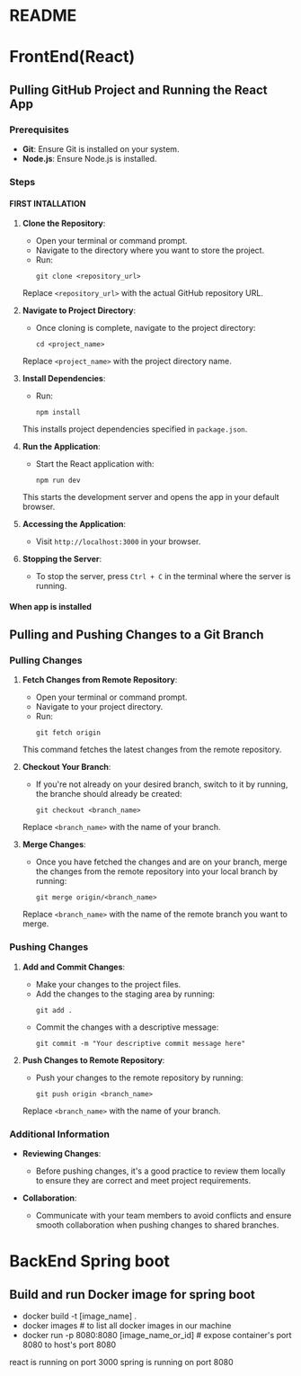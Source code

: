 # README

# FrontEnd(React)

## Pulling GitHub Project and Running the React App

### Prerequisites
- **Git**: Ensure Git is installed on your system.
- **Node.js**: Ensure Node.js is installed. 

### Steps

#### FIRST INTALLATION

1. **Clone the Repository**:
   - Open your terminal or command prompt.
   - Navigate to the directory where you want to store the project.
   - Run:
     ```
     git clone <repository_url>
     ```
   Replace `<repository_url>` with the actual GitHub repository URL.

2. **Navigate to Project Directory**:
   - Once cloning is complete, navigate to the project directory:
     ```
     cd <project_name>
     ```
   Replace `<project_name>` with the project directory name.

3. **Install Dependencies**:
   - Run:
     ```
     npm install
     ```
   This installs project dependencies specified in `package.json`.

4. **Run the Application**:
   - Start the React application with:
     ```
     npm run dev
     ```
   This starts the development server and opens the app in your default browser.

5. **Accessing the Application**:
   - Visit `http://localhost:3000` in your browser.

6. **Stopping the Server**:
   - To stop the server, press `Ctrl + C` in the terminal where the server is running. 

#### When app is installed

## Pulling and Pushing Changes to a Git Branch

### Pulling Changes

1. **Fetch Changes from Remote Repository**:
   - Open your terminal or command prompt.
   - Navigate to your project directory.
   - Run:
     ```
     git fetch origin
     ```
   This command fetches the latest changes from the remote repository.

2. **Checkout Your Branch**:
   - If you're not already on your desired branch, switch to it by running, the branche should already be created:
     ```
     git checkout <branch_name>
     ```
   Replace `<branch_name>` with the name of your branch.

3. **Merge Changes**:
   - Once you have fetched the changes and are on your branch, merge the changes from the remote repository into your local branch by running:
     ```
     git merge origin/<branch_name>
     ```
   Replace `<branch_name>` with the name of the remote branch you want to merge.

### Pushing Changes

1. **Add and Commit Changes**:
   - Make your changes to the project files.
   - Add the changes to the staging area by running:
     ```
     git add .
     ```
   - Commit the changes with a descriptive message:
     ```
     git commit -m "Your descriptive commit message here"
     ```

2. **Push Changes to Remote Repository**:
   - Push your changes to the remote repository by running:
     ```
     git push origin <branch_name>
     ```
   Replace `<branch_name>` with the name of your branch.

### Additional Information

- **Reviewing Changes**:
  - Before pushing changes, it's a good practice to review them locally to ensure they are correct and meet project requirements.

- **Collaboration**:
  - Communicate with your team members to avoid conflicts and ensure smooth collaboration when pushing changes to shared branches.

# BackEnd Spring boot

## Build and run Docker image for spring boot
  - docker build -t [image_name] .
  - docker images 			# to list all docker images in our machine
  - docker run -p 8080:8080 [image_name_or_id]	# expose container's port 8080 to host's port 8080
  
react is running on port 3000
spring is running on port 8080
